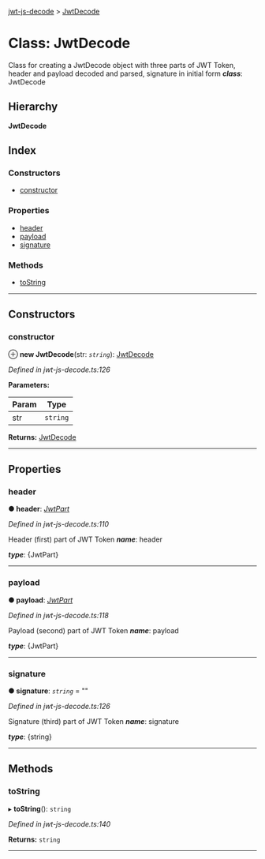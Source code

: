 [jwt-js-decode](../README.md) > [JwtDecode](../classes/jwtdecode.md)

# Class: JwtDecode

Class for creating a JwtDecode object with three parts of JWT Token, header and payload decoded and parsed, signature in initial form
*__class__*: JwtDecode

## Hierarchy

**JwtDecode**

## Index

### Constructors

* [constructor](jwtdecode.md#constructor)

### Properties

* [header](jwtdecode.md#header)
* [payload](jwtdecode.md#payload)
* [signature](jwtdecode.md#signature)

### Methods

* [toString](jwtdecode.md#tostring)

---

## Constructors

<a id="constructor"></a>

###  constructor

⊕ **new JwtDecode**(str: *`string`*): [JwtDecode](jwtdecode.md)

*Defined in jwt-js-decode.ts:126*

**Parameters:**

| Param | Type |
| ------ | ------ |
| str | `string` |

**Returns:** [JwtDecode](jwtdecode.md)

___

## Properties

<a id="header"></a>

###  header

**● header**: *[JwtPart](../interfaces/jwtpart.md)*

*Defined in jwt-js-decode.ts:110*

Header (first) part of JWT Token
*__name__*: header

*__type__*: {JwtPart}

___
<a id="payload"></a>

###  payload

**● payload**: *[JwtPart](../interfaces/jwtpart.md)*

*Defined in jwt-js-decode.ts:118*

Payload (second) part of JWT Token
*__name__*: payload

*__type__*: {JwtPart}

___
<a id="signature"></a>

###  signature

**● signature**: *`string`* = ""

*Defined in jwt-js-decode.ts:126*

Signature (third) part of JWT Token
*__name__*: signature

*__type__*: {string}

___

## Methods

<a id="tostring"></a>

###  toString

▸ **toString**(): `string`

*Defined in jwt-js-decode.ts:140*

**Returns:** `string`

___

